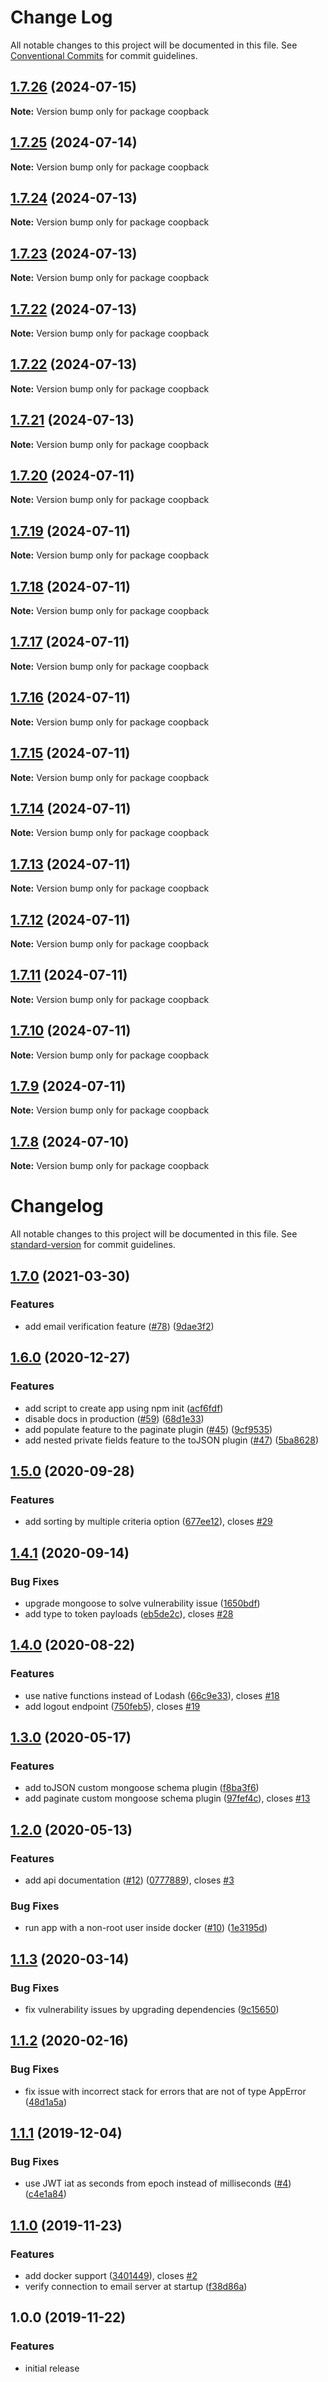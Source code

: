 # Change Log

All notable changes to this project will be documented in this file.
See [Conventional Commits](https://conventionalcommits.org) for commit guidelines.

## [1.7.26](https://github.com/hagopj13/node-express-boilerplate/compare/coopback@1.7.26-alpha.0...coopback@1.7.26) (2024-07-15)

**Note:** Version bump only for package coopback





## [1.7.25](https://github.com/hagopj13/node-express-boilerplate/compare/coopback@1.7.25-alpha.0...coopback@1.7.25) (2024-07-14)

**Note:** Version bump only for package coopback





## [1.7.24](https://github.com/hagopj13/node-express-boilerplate/compare/coopback@1.7.24-alpha.0...coopback@1.7.24) (2024-07-13)

**Note:** Version bump only for package coopback





## [1.7.23](https://github.com/hagopj13/node-express-boilerplate/compare/coopback@1.7.22-alpha.3...coopback@1.7.23) (2024-07-13)

**Note:** Version bump only for package coopback





## [1.7.22](https://github.com/hagopj13/node-express-boilerplate/compare/coopback@1.7.22-alpha.3...coopback@1.7.22) (2024-07-13)

**Note:** Version bump only for package coopback





## [1.7.22](https://github.com/hagopj13/node-express-boilerplate/compare/coopback@1.7.22-alpha.2...coopback@1.7.22) (2024-07-13)

**Note:** Version bump only for package coopback





## [1.7.21](https://github.com/hagopj13/node-express-boilerplate/compare/coopback@1.7.21-testnet.1...coopback@1.7.21) (2024-07-13)

**Note:** Version bump only for package coopback





## [1.7.20](https://github.com/hagopj13/node-express-boilerplate/compare/coopback@1.7.20-testnet.0...coopback@1.7.20) (2024-07-11)

**Note:** Version bump only for package coopback





## [1.7.19](https://github.com/hagopj13/node-express-boilerplate/compare/coopback@1.7.19-testnet.0...coopback@1.7.19) (2024-07-11)

**Note:** Version bump only for package coopback





## [1.7.18](https://github.com/hagopj13/node-express-boilerplate/compare/coopback@1.7.18-testnet.0...coopback@1.7.18) (2024-07-11)

**Note:** Version bump only for package coopback





## [1.7.17](https://github.com/hagopj13/node-express-boilerplate/compare/coopback@1.7.17-testnet.0...coopback@1.7.17) (2024-07-11)

**Note:** Version bump only for package coopback





## [1.7.16](https://github.com/hagopj13/node-express-boilerplate/compare/coopback@1.7.16-testnet.4...coopback@1.7.16) (2024-07-11)

**Note:** Version bump only for package coopback





## [1.7.15](https://github.com/hagopj13/node-express-boilerplate/compare/coopback@1.7.15-testnet.0...coopback@1.7.15) (2024-07-11)

**Note:** Version bump only for package coopback





## [1.7.14](https://github.com/hagopj13/node-express-boilerplate/compare/coopback@1.7.14-testnet.0...coopback@1.7.14) (2024-07-11)

**Note:** Version bump only for package coopback





## [1.7.13](https://github.com/hagopj13/node-express-boilerplate/compare/coopback@1.7.13-testnet.2...coopback@1.7.13) (2024-07-11)

**Note:** Version bump only for package coopback





## [1.7.12](https://github.com/hagopj13/node-express-boilerplate/compare/coopback@1.7.12-testnet.0...coopback@1.7.12) (2024-07-11)

**Note:** Version bump only for package coopback





## [1.7.11](https://github.com/hagopj13/node-express-boilerplate/compare/coopback@1.7.11-testnet.0...coopback@1.7.11) (2024-07-11)

**Note:** Version bump only for package coopback





## [1.7.10](https://github.com/hagopj13/node-express-boilerplate/compare/coopback@1.7.10-testnet.0...coopback@1.7.10) (2024-07-11)

**Note:** Version bump only for package coopback





## [1.7.9](https://github.com/hagopj13/node-express-boilerplate/compare/coopback@1.7.9-testnet.0...coopback@1.7.9) (2024-07-11)

**Note:** Version bump only for package coopback





## [1.7.8](https://github.com/hagopj13/node-express-boilerplate/compare/coopback@1.7.8-testnet.0...coopback@1.7.8) (2024-07-10)

**Note:** Version bump only for package coopback





# Changelog

All notable changes to this project will be documented in this file. See [standard-version](https://github.com/conventional-changelog/standard-version) for commit guidelines.

## [1.7.0](https://github.com/hagopj13/node-express-boilerplate/compare/v1.6.0...v1.7.0) (2021-03-30)

### Features

- add email verification feature ([#78](https://github.com/hagopj13/node-express-boilerplate/pull/78)) ([9dae3f2](https://github.com/hagopj13/node-express-boilerplate/commit/9dae3f27df371103b6a9f96924980d2d8d7ba14e))

## [1.6.0](https://github.com/hagopj13/node-express-boilerplate/compare/v1.5.0...v1.6.0) (2020-12-27)

### Features

- add script to create app using npm init ([acf6fdf](https://github.com/hagopj13/node-express-boilerplate/commit/acf6fdfd105bba476efb171f8cd92d752ecad691))
- disable docs in production ([#59](https://github.com/hagopj13/node-express-boilerplate/pull/59)) ([68d1e33](https://github.com/hagopj13/node-express-boilerplate/commit/68d1e33194c46df93fc99d6e65ecf5feeecd354b))
- add populate feature to the paginate plugin ([#45](https://github.com/hagopj13/node-express-boilerplate/pull/45)) ([9cf9535](https://github.com/hagopj13/node-express-boilerplate/commit/9cf953553556bc5060821dc630a2d2d5e12da37f))
- add nested private fields feature to the toJSON plugin ([#47](https://github.com/hagopj13/node-express-boilerplate/pull/47)) ([5ba8628](https://github.com/hagopj13/node-express-boilerplate/commit/5ba8628ea18ffc90d39f0b8bb1241bebdb6cf675))

## [1.5.0](https://github.com/hagopj13/node-express-boilerplate/compare/v1.4.1...v1.5.0) (2020-09-28)

### Features

- add sorting by multiple criteria option ([677ee12](https://github.com/hagopj13/node-express-boilerplate/commit/677ee12808ba1cf02e422498ae464159345dc76f)), closes [#29](https://github.com/hagopj13/node-express-boilerplate/issues/29)

## [1.4.1](https://github.com/hagopj13/node-express-boilerplate/compare/v1.4.0...v1.4.1) (2020-09-14)

### Bug Fixes

- upgrade mongoose to solve vulnerability issue ([1650bdf](https://github.com/hagopj13/node-express-boilerplate/commit/1650bdf1bf36ce13597c0ed3503c7b4abef01ee5))
- add type to token payloads ([eb5de2c](https://github.com/hagopj13/node-express-boilerplate/commit/eb5de2c7523ac166ca933bff83ef1e87274f3478)), closes [#28](https://github.com/hagopj13/node-express-boilerplate/issues/28)

## [1.4.0](https://github.com/hagopj13/node-express-boilerplate/compare/v1.3.0...v1.4.0) (2020-08-22)

### Features

- use native functions instead of Lodash ([66c9e33](https://github.com/hagopj13/node-express-boilerplate/commit/66c9e33d65c88989634fc485e89b396645670730)), closes [#18](https://github.com/hagopj13/node-express-boilerplate/issues/18)
- add logout endpoint ([750feb5](https://github.com/hagopj13/node-express-boilerplate/commit/750feb5b1ddadb4da6742b445cdb1112a615ace4)), closes [#19](https://github.com/hagopj13/node-express-boilerplate/issues/19)

## [1.3.0](https://github.com/hagopj13/node-express-boilerplate/compare/v1.2.0...v1.3.0) (2020-05-17)

### Features

- add toJSON custom mongoose schema plugin ([f8ba3f6](https://github.com/hagopj13/node-express-boilerplate/commit/f8ba3f619ac42f2030c358fb44095b72fb37013b))
- add paginate custom mongoose schema plugin ([97fef4c](https://github.com/hagopj13/node-express-boilerplate/commit/97fef4cac91c86e4d33e9010705775fa9f160e96)), closes [#13](https://github.com/hagopj13/node-express-boilerplate/issues/13)

## [1.2.0](https://github.com/hagopj13/node-express-boilerplate/compare/v1.1.3...v1.2.0) (2020-05-13)

### Features

- add api documentation ([#12](https://github.com/hagopj13/node-express-boilerplate/pull/12)) ([0777889](https://github.com/hagopj13/node-express-boilerplate/commit/07778894b706ef94e35f87046db112b39b58316c)), closes [#3](https://github.com/hagopj13/node-express-boilerplate/issues/3)

### Bug Fixes

- run app with a non-root user inside docker ([#10](https://github.com/hagopj13/node-express-boilerplate/pull/10)) ([1e3195d](https://github.com/hagopj13/node-express-boilerplate/commit/1e3195d547510d51804028d4ab447cbc53372e48))

## [1.1.3](https://github.com/hagopj13/node-express-boilerplate/compare/v1.1.2...v1.1.3) (2020-03-14)

### Bug Fixes

- fix vulnerability issues by upgrading dependencies ([9c15650](https://github.com/hagopj13/node-express-boilerplate/commit/9c15650acfb0d991b621abc60ba534c904fd3fd1))

## [1.1.2](https://github.com/hagopj13/node-express-boilerplate/compare/v1.1.1...v1.1.2) (2020-02-16)

### Bug Fixes

- fix issue with incorrect stack for errors that are not of type AppError ([48d1a5a](https://github.com/hagopj13/node-express-boilerplate/commit/48d1a5ada5e5fe0975a17b521d3d7a6e1f4cab3b))

## [1.1.1](https://github.com/hagopj13/node-express-boilerplate/compare/v1.1.0...v1.1.1) (2019-12-04)

### Bug Fixes

- use JWT iat as seconds from epoch instead of milliseconds ([#4](https://github.com/hagopj13/node-express-boilerplate/pull/4)) ([c4e1a84](https://github.com/hagopj13/node-express-boilerplate/commit/c4e1a8487c6d41cc20944a081a13a2a1990de0cd))

## [1.1.0](https://github.com/hagopj13/node-express-boilerplate/compare/v1.0.0...v1.1.0) (2019-11-23)

### Features

- add docker support ([3401449](https://github.com/hagopj13/node-express-boilerplate/commit/340144979cf5e84abb047a891a0b908b01af3645)), closes [#2](https://github.com/hagopj13/node-express-boilerplate/issues/2)
- verify connection to email server at startup ([f38d86a](https://github.com/hagopj13/node-express-boilerplate/commit/f38d86a181f1816d720e009aa94619e25ef4bf93))

## 1.0.0 (2019-11-22)

### Features

- initial release
